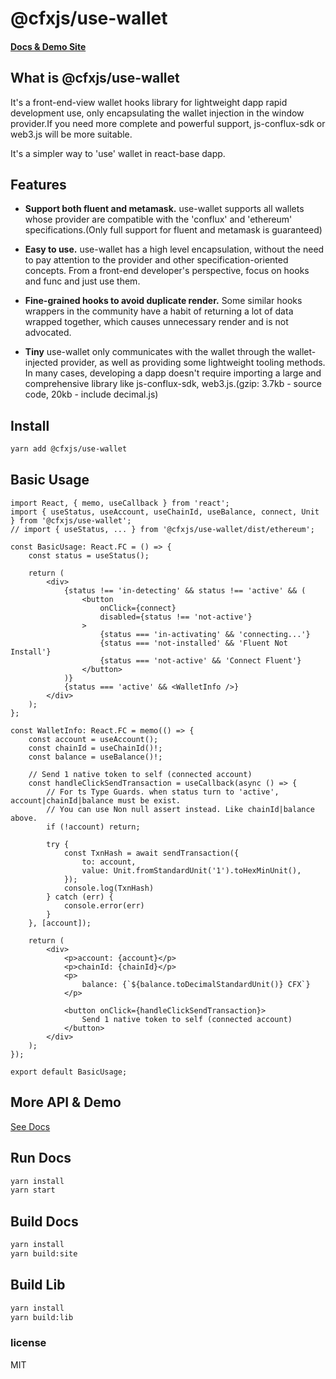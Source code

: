 # @cfxjs/use-wallet
#### [Docs & Demo Site](https://use-wallet.fluentwallet.dev/)

## What is @cfxjs/use-wallet

It's a front-end-view wallet hooks library for lightweight dapp rapid development use, only encapsulating the wallet injection in the window provider.If you need more complete and powerful support, js-conflux-sdk or web3.js will be more suitable.

It's a simpler way to 'use' wallet in react-base dapp.

## Features

- **Support both fluent and metamask.**
use-wallet supports all wallets whose provider are compatible with the 'conflux' and 'ethereum' specifications.(Only full support for fluent and metamask is guaranteed)

- **Easy to use.**
use-wallet has a high level encapsulation, without the need to pay attention to the provider and other specification-oriented concepts. From a front-end developer's perspective, focus on hooks and func and just use them.

- **Fine-grained hooks to avoid duplicate render.**
Some similar hooks wrappers in the community have a habit of returning a lot of data wrapped together, which causes unnecessary render and is not advocated.

- **Tiny**
use-wallet only communicates with the wallet through the wallet-injected provider, as well as providing some lightweight tooling methods. In many cases, developing a dapp doesn't require importing a large and comprehensive library like js-conflux-sdk, web3.js.(gzip: 3.7kb - source code, 20kb - include decimal.js)

## Install

```bash
yarn add @cfxjs/use-wallet
```

## Basic Usage

```tsx
import React, { memo, useCallback } from 'react';
import { useStatus, useAccount, useChainId, useBalance, connect, Unit } from '@cfxjs/use-wallet';
// import { useStatus, ... } from '@cfxjs/use-wallet/dist/ethereum';

const BasicUsage: React.FC = () => {
    const status = useStatus();

    return (
        <div>
            {status !== 'in-detecting' && status !== 'active' && (
                <button
                    onClick={connect}
                    disabled={status !== 'not-active'}
                >
                    {status === 'in-activating' && 'connecting...'}
                    {status === 'not-installed' && 'Fluent Not Install'}
                    {status === 'not-active' && 'Connect Fluent'}
                </button>
            )}
            {status === 'active' && <WalletInfo />}
        </div>
    );
};

const WalletInfo: React.FC = memo(() => {
    const account = useAccount();
    const chainId = useChainId()!;
    const balance = useBalance()!;

    // Send 1 native token to self (connected account)
    const handleClickSendTransaction = useCallback(async () => {
        // For ts Type Guards. when status turn to 'active', account|chainId|balance must be exist.
        // You can use Non null assert instead. Like chainId|balance above.
        if (!account) return;

        try {
            const TxnHash = await sendTransaction({
                to: account,
                value: Unit.fromStandardUnit('1').toHexMinUnit(),
            });
            console.log(TxnHash)
        } catch (err) {
            console.error(err)
        }
    }, [account]);

    return (
        <div>
            <p>account: {account}</p>
            <p>chainId: {chainId}</p>
            <p>
                balance: {`${balance.toDecimalStandardUnit()} CFX`}
            </p>

            <button onClick={handleClickSendTransaction}>
                Send 1 native token to self (connected account)
            </button>
        </div>
    );
});

export default BasicUsage;
```

## More API & Demo

[See Docs](https://use-wallet.fluentwallet.dev/)


## Run Docs

```bash
yarn install
yarn start
```

## Build Docs

```bash
yarn install
yarn build:site
```

## Build Lib

```bash
yarn install
yarn build:lib
```

### license

MIT